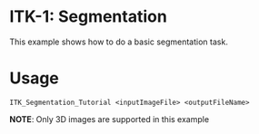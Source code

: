 # ITK-1: Segmentation

This example shows how to do a basic segmentation task.

# Usage

```ITK_Segmentation_Tutorial <inputImageFile> <outputFileName>```

<b>NOTE</b>: Only 3D images are supported in this example